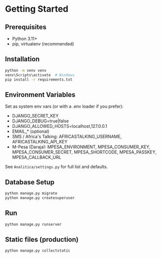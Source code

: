 # Getting Started

## Prerequisites
- Python 3.11+
- pip, virtualenv (recommended)

## Installation
```bash
python -m venv venv
venv\Scripts\activate  # Windows
pip install -r requirements.txt
```

## Environment Variables
Set as system env vars (or with a .env loader if you prefer):
- DJANGO_SECRET_KEY
- DJANGO_DEBUG=true|false
- DJANGO_ALLOWED_HOSTS=localhost,127.0.0.1
- EMAIL_* (optional)
- SMS / Africa's Talking: AFRICASTALKING_USERNAME, AFRICASTALKING_API_KEY
- M-Pesa (Daraja): MPESA_ENVIRONMENT, MPESA_CONSUMER_KEY, MPESA_CONSUMER_SECRET, MPESA_SHORTCODE, MPESA_PASSKEY, MPESA_CALLBACK_URL

See `Analitica/settings.py` for full list and defaults.

## Database Setup
```bash
python manage.py migrate
python manage.py createsuperuser
```

## Run
```bash
python manage.py runserver
```

## Static files (production)
```bash
python manage.py collectstatic
```
